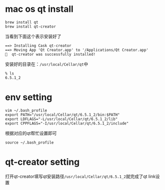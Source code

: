 # mac os qt install
```shell
brew install qt
brew install qt-creator
```
当看到下面这个表示安装好了
```
==> Installing Cask qt-creator
==> Moving App 'Qt Creator.app' to '/Applications/Qt Creator.app'
🍺  qt-creator was successfully installed!
```
安装好的目录在：`/usr/local/Cellar/qt`中
```shell
% ls
6.5.1_2
```
# env setting
```shell
vim ~/.bash_profile
export PATH="/usr/local/Cellar/qt/6.5.1_2/bin:$PATH"
export LDFLAGS="-L/usr/local/Cellar/qt/6.5.1_2/lib"
export CPPFLAGS="-I/usr/local/Cellar/qt/6.5.1_2/include"
```
根据对应的qt帮忙设置即可
```shell
source ~/.bash_profile
```

# qt-creator setting
打开qt-creator填写qt安装路径`/usr/local/Cellar/qt/6.5.1_2`就完成了qt link设置
